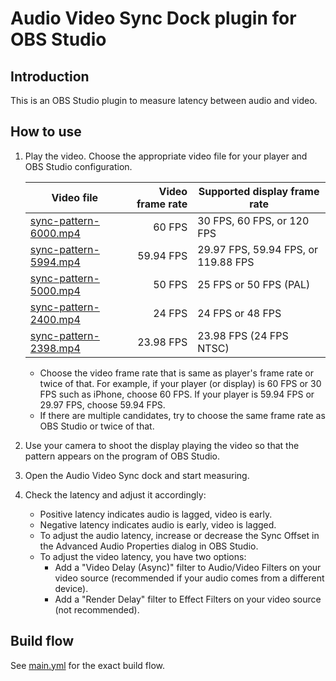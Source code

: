 # Audio Video Sync Dock plugin for OBS Studio

## Introduction

This is an OBS Studio plugin to measure latency between audio and video.

## How to use

1. Play the video.
   Choose the appropriate video file for your player and OBS Studio configuration.

   | Video file | Video frame rate | Supported display frame rate |
   | ---------- | ----------------:| --------------------- |
   | [sync-pattern-6000.mp4](https://norihiro.github.io/obs-audio-video-sync-dock/sync-pattern-6000.mp4) | 60 FPS    | 30 FPS, 60 FPS, or 120 FPS |
   | [sync-pattern-5994.mp4](https://norihiro.github.io/obs-audio-video-sync-dock/sync-pattern-5994.mp4) | 59.94 FPS | 29.97 FPS, 59.94 FPS, or 119.88 FPS |
   | [sync-pattern-5000.mp4](https://norihiro.github.io/obs-audio-video-sync-dock/sync-pattern-5000.mp4) | 50 FPS    | 25 FPS or 50 FPS (PAL) |
   | [sync-pattern-2400.mp4](https://norihiro.github.io/obs-audio-video-sync-dock/sync-pattern-2400.mp4) | 24 FPS    | 24 FPS or 48 FPS |
   | [sync-pattern-2398.mp4](https://norihiro.github.io/obs-audio-video-sync-dock/sync-pattern-2398.mp4) | 23.98 FPS | 23.98 FPS (24 FPS NTSC) |

   - Choose the video frame rate that is same as player's frame rate or twice of that. For example, if your player (or display) is 60 FPS or 30 FPS such as iPhone, choose 60 FPS. If your player is 59.94 FPS or 29.97 FPS, choose 59.94 FPS.
   - If there are multiple candidates, try to choose the same frame rate as OBS Studio or twice of that.

2. Use your camera to shoot the display playing the video so that the pattern appears on the program of OBS Studio.
3. Open the Audio Video Sync dock and start measuring.
4. Check the latency and adjust it accordingly:
   - Positive latency indicates audio is lagged, video is early.
   - Negative latency indicates audio is early, video is lagged.
   - To adjust the audio latency, increase or decrease the Sync Offset in the Advanced Audio Properties dialog in OBS Studio.
   - To adjust the video latency, you have two options:
     - Add a "Video Delay (Async)" filter to Audio/Video Filters on your video source (recommended if your audio comes from a different device).
     - Add a "Render Delay" filter to Effect Filters on your video source (not recommended).

## Build flow
See [main.yml](.github/workflows/main.yml) for the exact build flow.
